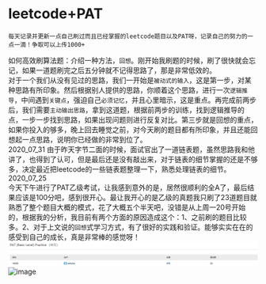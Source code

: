 # leetcode+PAT  
    每天记录并更新一点自己刷过而且已经掌握的leetcode题目以及PAT呀，记录自己的努力的一点一滴！争取可以上传1000+  
如何高效刷算法题：介绍一种方法，`回想`。刚开始我刷题的时候，刷了很快就会忘记，如果一道题刷完之后五分钟就不记得思路了，那是非常低效的。   
对于一个我们从没有见过的思路，我们一开始是`被动式的输入`，这是第一步，对某种思路有所印象。然后根据别人提供的思路，你顺着这个思路，进行一次`逻辑推导`，中间遇到`关键点`，强迫自己`必须记忆`，并且心里暗示，这是重点。再完成前两步后，我们需要`主动输出思路`，拿到这道题，根据前两步的训练，找到逻辑推导的点，一步一步找到思路，如果出现问题则进行反复对比。第三步就是回想的重点，如果你投入的够多，晚上回去睡觉之前，对今天刷的题目都有所印象，并且还能回想起一点思路，说明你已经做的非常到位了。   
2020_07_31
由于昨天字节二面的时候，面试官出了一道链表题，虽然思路我和他讲了，也得到了认可，但是最后还是没有敲出来，对于链表的细节掌握的还是不够多，决定最近把leetcode的一些链表题整理一下，熟悉处理链表的细节。 
2020_07_25  
今天下午进行了PAT乙级考试，让我感到意外的是，居然很顺利的全A了，最后结果应该是100分吧，感到很开心。最让我开心的是乙级的真题我只刷了23道题目就熟悉了整个题目大概的模式，花了大概五个半天吧，没错是从上周一20号开始的，根据我的分析，我目前有两个方面的原因造成这个：1、之前刷的题目比较多。2、对于上文说的`回想`式学习方式，有了很好的实践和验证。能够实实在在的感受到自己的成长，真是非常棒的感觉呀！
![image](https://github.com/ZhangGang12/leetcode/blob/master/tmp/image/pat1.bmp)  
![image](https://github.com/ZhangGang12/leetcode/blob/master/tmp/image/pat.bmp)  
